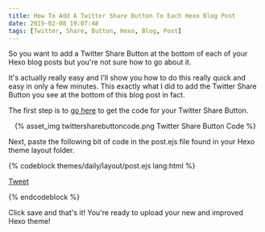 ```yaml
---
title: How To Add A Twitter Share Button To Each Hexo Blog Post
date: 2019-02-08 19:07:48
tags: [Twitter, Share, Button, Hexo, Blog, Post]
---
```


So you want to add a Twitter Share Button at the bottom of each of your Hexo blog posts but you're not sure how to go about it. 

It's actually really easy and I'll show you how to do this really quick and easy in only a few minutes. This exactly what I did to add the Twitter Share Button you see at the bottom of this blog post in fact.

The first step is to [go here](https://publish.twitter.com/?buttonType=TweetButton&widget=Button) to get the code for your Twitter Share Button.

<center>{% asset_img twittersharebuttoncode.png Twitter Share Button Code %}</center>

Next, paste the following bit of code in the post.ejs file found in your Hexo theme layout folder.

{% codeblock themes/daily/layout/post.ejs lang:html %}

<a href="https://twitter.com/share?ref_src=twsrc%5Etfw" class="twitter-share-button" data-show-count="false">Tweet</a><script async src="https://platform.twitter.com/widgets.js" charset="utf-8"></script>

{% endcodeblock %}

Click save and that's it! You're ready to upload your new and improved Hexo theme!